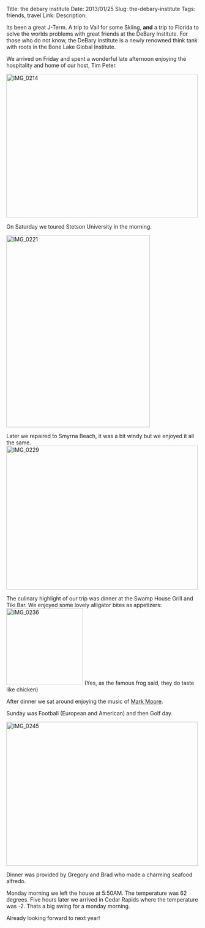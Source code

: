 Title: the debary institute
Date: 2013/01/25
Slug: the-debary-institute
Tags: friends, travel
Link: 
Description: 


Its been a great J-Term.  A trip to Vail for some Skiing, **and** a trip to Florida to solve the worlds problems with great friends at the DeBary Institute.  For those who do not know, the DeBary institute is a newly renowned think tank with roots in the Bone Lake Global Institute.

We arrived on Friday and spent a wonderful late afternoon enjoying the hospitality and home of our host, Tim Peter.

<a href="http://www.flickr.com/photos/71706244@N00/8405885066" title="View 'IMG_0214' on Flickr.com"><img height="375" title="IMG_0214" alt="IMG_0214" border="0" src="http://farm9.staticflickr.com/8510/8405885066_aaa4dd8469.jpg" width="500"/></a>

On Saturday we toured Stetson University in the morning.

<a href="http://www.flickr.com/photos/71706244@N00/8405885966" title="View 'IMG_0221' on Flickr.com"><img height="500" title="IMG_0221" alt="IMG_0221" border="0" src="http://farm9.staticflickr.com/8212/8405885966_564e8ca398.jpg" width="375"/></a>


Later we repaired to Smyrna Beach, it was a bit windy but we enjoyed it all the same.
<a href="http://www.flickr.com/photos/71706244@N00/8404793959" title="View 'IMG_0229' on Flickr.com"><img height="375" title="IMG_0229" alt="IMG_0229" border="0" src="http://farm9.staticflickr.com/8237/8404793959_3faa6ba998.jpg" width="500"/></a>

The culinary highlight of our trip was dinner at the Swamp House Grill and Tiki Bar.  We enjoyed some lovely alligator bites as appetizers:
<a href="http://www.flickr.com/photos/71706244@N00/8405887432" title="View 'IMG_0236' on Flickr.com"><img height="200" title="IMG_0236" alt="IMG_0236" border="0" src="http://farm9.staticflickr.com/8374/8405887432_1b8fb2bf27.jpg" /></a>  (Yes, as the famous frog said, they do taste like chicken)

After dinner we sat around enjoying the music of <a href="https://www.facebook.com/markdmooreoriginals">Mark Moore</a>.

Sunday was Football (European and American) and then Golf day.

<a href="http://www.flickr.com/photos/71706244@N00/8405887790" title="View 'IMG_0245' on Flickr.com"><img height="375" title="IMG_0245" alt="IMG_0245" border="0" src="http://farm9.staticflickr.com/8516/8405887790_1e84e19b80.jpg" width="500"/></a>

Dinner was provided by Gregory and Brad who made a charming seafood alfredo.

Monday morning we left the house at 5:50AM.   The temperature was 62 degrees.  Five hours later we arrived in Cedar Rapids where the temperature was -2.  Thats a big swing for a monday morning.

Already looking forward to next year!

